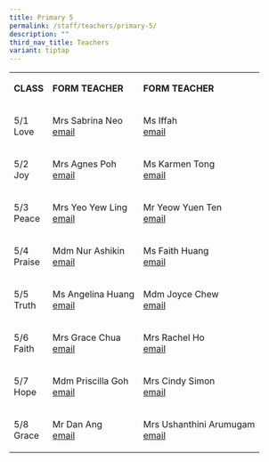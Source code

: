 ```yaml
---
title: Primary 5
permalink: /staff/teachers/primary-5/
description: ""
third_nav_title: Teachers
variant: tiptap
---
```

<table style="minWidth: 75px">
<colgroup>
<col>
<col>
<col>
</colgroup>
<tbody>
<tr>
<td rowspan="1" colspan="1">
<p><strong>CLASS</strong>
</p>
</td>
<td rowspan="1" colspan="1">
<p><strong>FORM TEACHER</strong>
</p>
</td>
<td rowspan="1" colspan="1">
<p><strong>FORM TEACHER</strong>
</p>
</td>
</tr>
<tr>
<td rowspan="1" colspan="1">
<p>5/1
<br>Love</p>
</td>
<td rowspan="1" colspan="1">
<p>Mrs Sabrina Neo
<br><a href="mailto:seah_jia_fen_sabrina@schools.gov.sg" rel="noopener noreferrer nofollow" target="_blank">email</a>
</p>
</td>
<td rowspan="1" colspan="1">
<p>Ms Iffah
<br><a href="mailto:nuriffah_zakiah_mohd_said@schools.gov.sg" rel="noopener noreferrer nofollow" target="_blank">email</a>
</p>
</td>
</tr>
<tr>
<td rowspan="1" colspan="1">
<p>5/2
<br>Joy</p>
</td>
<td rowspan="1" colspan="1">
<p>Mrs Agnes Poh
<br><a href="mailto:khoo_gek_lin_agnes@schools.gov.sg" rel="noopener noreferrer nofollow" target="_blank">email</a>
</p>
</td>
<td rowspan="1" colspan="1">
<p>Ms Karmen Tong
<br><a href="mailto:tong_jia_min@schools.gov.sg" rel="noopener noreferrer nofollow" target="_blank">email</a>
</p>
</td>
</tr>
<tr>
<td rowspan="1" colspan="1">
<p>5/3
<br>Peace</p>
</td>
<td rowspan="1" colspan="1">
<p>Mrs Yeo Yew Ling
<br><a href="mailto:ong_yew_ling@schools.gov.sg" rel="noopener noreferrer nofollow" target="_blank">email</a>
</p>
</td>
<td rowspan="1" colspan="1">
<p>Mr Yeow Yuen Ten
<br><a href="mailto:yeow_yuen_ten@schools.gov.sg" rel="noopener noreferrer nofollow" target="_blank">email</a>
</p>
</td>
</tr>
<tr>
<td rowspan="1" colspan="1">
<p>5/4
<br>Praise</p>
</td>
<td rowspan="1" colspan="1">
<p>Mdm Nur Ashikin
<br><a href="mailto:siti_nurashikin_mohd_sultan@schools.gov.sg" rel="noopener noreferrer nofollow" target="_blank">email</a>
</p>
</td>
<td rowspan="1" colspan="1">
<p>Ms Faith Huang
<br><a href="mailto:huang_huiru_faith@schools.gov.sg" rel="noopener noreferrer nofollow" target="_blank">email</a>
</p>
</td>
</tr>
<tr>
<td rowspan="1" colspan="1">
<p>5/5
<br>Truth</p>
</td>
<td rowspan="1" colspan="1">
<p>Ms Angelina Huang
<br><a href="mailto:angelina_huang@schools.gov.sg" rel="noopener noreferrer nofollow" target="_blank">email</a>
</p>
</td>
<td rowspan="1" colspan="1">
<p>Mdm Joyce Chew
<br><a href="mailto:chew_wei_xue@schools.gov.sg" rel="noopener noreferrer nofollow" target="_blank">email</a>
</p>
</td>
</tr>
<tr>
<td rowspan="1" colspan="1">
<p>5/6
<br>Faith</p>
</td>
<td rowspan="1" colspan="1">
<p>Mrs Grace Chua
<br><a href="mailto:chua_wee_leng@schools.gov.sg" rel="noopener noreferrer nofollow" target="_blank">email</a>
</p>
</td>
<td rowspan="1" colspan="1">
<p>Mrs Rachel Ho
<br><a href="mailto:sim_wanru_rachel@schools.gov.sg" rel="noopener noreferrer nofollow" target="_blank">email</a>
</p>
</td>
</tr>
<tr>
<td rowspan="1" colspan="1">
<p>5/7
<br>Hope</p>
</td>
<td rowspan="1" colspan="1">
<p>Mdm Priscilla Goh
<br><a href="mailto:goh_hwi_ping@schools.gov.sg" rel="noopener noreferrer nofollow" target="_blank">email</a>
</p>
</td>
<td rowspan="1" colspan="1">
<p>Mrs Cindy Simon
<br><a href="mailto:simon_chin_see_cindy@schools.gov.sg" rel="noopener noreferrer nofollow" target="_blank">email</a>
</p>
</td>
</tr>
<tr>
<td rowspan="1" colspan="1">
<p>5/8
<br>Grace</p>
</td>
<td rowspan="1" colspan="1">
<p>Mr Dan Ang
<br><a href="mailto:ang_kah_eng@schools.gov.sg" rel="noopener noreferrer nofollow" target="_blank">email</a>
</p>
</td>
<td rowspan="1" colspan="1">
<p>Mrs Ushanthini Arumugam
<br><a href="mailto:ushanthini_arumugam@schools.gov.sg" rel="noopener noreferrer nofollow" target="_blank">email</a>
</p>
</td>
</tr>
</tbody>
</table>
<p></p>